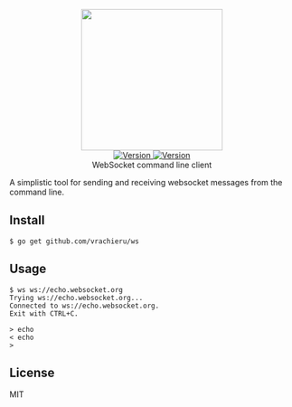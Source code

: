 <p align="center">
    <img src="https://user-images.githubusercontent.com/5860071/50458636-35c99780-096d-11e9-955a-cec7b82432c3.png" width="250px" border="0" />
    <br/>
    <a href="https://github.com/vrachieru/ws/releases/latest">
        <img src="https://img.shields.io/badge/version-1.0.0-brightgreen.svg?style=flat-square" alt="Version">
    </a>
    <a href="https://travis-ci.org/vrachieru/ws">
        <img src="https://img.shields.io/travis/vrachieru/ws.svg?style=flat-square" alt="Version">
    </a>
    <br/>
    WebSocket command line client
</p>

A simplistic tool for sending and receiving websocket messages from the command line.  

## Install

```
$ go get github.com/vrachieru/ws
```

## Usage

```
$ ws ws://echo.websocket.org
Trying ws://echo.websocket.org...
Connected to ws://echo.websocket.org.
Exit with CTRL+C.

> echo
< echo
> 
```

## License

MIT